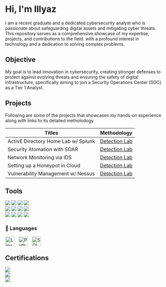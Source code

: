 
# Hi, I'm Illyaz


I am a recent graduate and a dedicated cybersecurity analyst who is passionate about safeguarding digital assets and mitigating cyber threats. This repository serves as a comprehensive showcase of my expertise, projects, and contributions to the field. with a profound interest in technology and a dedication to solving complex problems.

## Objective

My goal is to lead innovation in cybersecurity, creating stronger defenses to protect against evolving threats and ensuring the safety of digital infrastructure, specifically aiming to join a Security Operations Center (SOC) as a Tier 1 Analyst.

## Projects
 Following are some of the projects that showcases my hands-on experience along with links to its detailed metholodogy

| Titles                                        | Methodology        |
|-----------------------------------------------|----------------------------|
| ActivE Directory Home Lab w/ Splunk        | <a href="https://google.com">Detection Lab</a>|
| Security Atomation with SOAR | <a href="https://google.com">Detection Lab</a>|
| Network Monitoring via IDS      | <a href="https://google.com">Detection Lab</a>|
| Setting up a Honeypot in Cloud    |<a href="https://google.com">Detection Lab</a>|
| Vulnerability Management w/ Nessus                | <a href="https://google.com">Detection Lab</a>|


## Tools

<div>
     <img src="https://img.shields.io/badge/-Splunk-000000?&style=for-the-badge&logo=Splunk&logoColor=white" />
     <img src="https://img.shields.io/badge/-Snort-FF4500?&style=for-the-badge&logo=Snort&logoColor=white" />
     <img src="https://img.shields.io/badge/-Shuffle-0088CC?&style=for-the-badge&logoColor=white" />
     <img src="https://img.shields.io/badge/-Elastic-005571?&style=for-the-badge&logo=Elastic&logoColor=white" />
</div>


<div>
    <img src="https://img.shields.io/badge/-Wireshark-1679A7?&style=for-the-badge&logo=Wireshark&logoColor=white" />
    <img src="https://img.shields.io/badge/-Nessus-0489B1?&style=for-the-badge&logo=Nessus&logoColor=white" />
    <img src="https://img.shields.io/badge/-Nmap-2C2D72?&style=for-the-badge&logo=Nmap&logoColor=white" />
    <img src="https://img.shields.io/badge/-Burp_Suite-FF6347?&style=for-the-badge&logo=burp&logoColor=white" /> 
</div>


<div>
    <img src="https://img.shields.io/badge/-Sysmon-007ACC?&style=for-the-badge&logo=windows&logoColor=white" />
    <img src="https://img.shields.io/badge/-Atomic_Red_Team-FF4500?&style=for-the-badge&logoColor=white" />
    <img src="https://img.shields.io/badge/-MITRE_ATT%26CK-2C2D72?&style=for-the-badge&logo=MITREATT%26CK&logoColor=white" />
    <img src="https://img.shields.io/badge/-Metasploitable-000000?&style=for-the-badge&logoColor=white" />   
</div>

### 🧰 Languages

<img align="left" alt="Linux" width="30px" style="padding-right:10px;" src="https://cdn.jsdelivr.net/gh/devicons/devicon/icons/linux/linux-original.svg" />
<img align="left" alt="Python" width="30px" style="padding-right:10px;" src="https://cdn.jsdelivr.net/gh/devicons/devicon/icons/python/python-plain.svg" />
<img align="left" alt="SQL" width="30px" style="padding-right:10px;" src="https://cdn.jsdelivr.net/gh/devicons/devicon@latest/icons/azuresqldatabase/azuresqldatabase-original.svg" />
          
<br />

#

## Certifications

<div>
<img src="https://img.shields.io/badge/-Security%2B-FF0000?&style=for-the-badge&logo=CompTIA&logoColor=white" />
</div>
<div>
 <img src="https://img.shields.io/badge/-EC_Council_CSA-312E81?&style=for-the-badge&logo=EC-Council&logoColor=white" />
</div>
<div>
<img src="https://img.shields.io/badge/-Google_Cybersecurity_Professional-4285F4?&style=for-the-badge&logo=Google&logoColor=white" />
</div>
